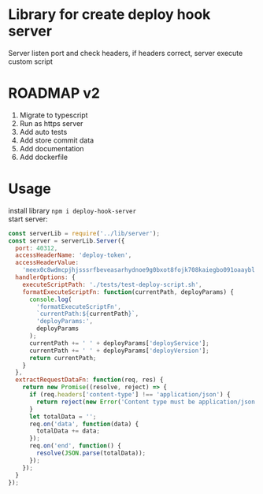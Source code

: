 # Library for create deploy hook server

Server listen port and check headers, if headers correct, server execute custom script

# ROADMAP v2

1. Migrate to typescript
1. Run as https server
1. Add auto tests
1. Add store commit data
1. Add documentation
1. Add dockerfile

# Usage

install library `npm i deploy-hook-server`  
start server:

```javascript
const serverLib = require('../lib/server');
const server = serverLib.Server({
  port: 40312,
  accessHeaderName: 'deploy-token',
  accessHeaderValue:
    'meex0c8wdmcpjhjsssrfbeveasarhydnoe9g0bxot8fojk708kaiegbo091oaaybl',
  handlerOptions: {
    executeScriptPath: './tests/test-deploy-script.sh',
    formatExecuteScriptFn: function(currentPath, deployParams) {
      console.log(
        'formatExecuteScriptFn',
        `currentPath:${currentPath}`,
        'deployParams:',
        deployParams
      );
      currentPath += ' ' + deployParams['deployService'];
      currentPath += ' ' + deployParams['deployVersion'];
      return currentPath;
    }
  },
  extractRequestDataFn: function(req, res) {
    return new Promise((resolve, reject) => {
      if (req.headers['content-type'] !== 'application/json') {
        return reject(new Error('Content type must be application/json'));
      }
      let totalData = '';
      req.on('data', function(data) {
        totalData += data;
      });
      req.on('end', function() {
        resolve(JSON.parse(totalData));
      });
    });
  }
});
```

